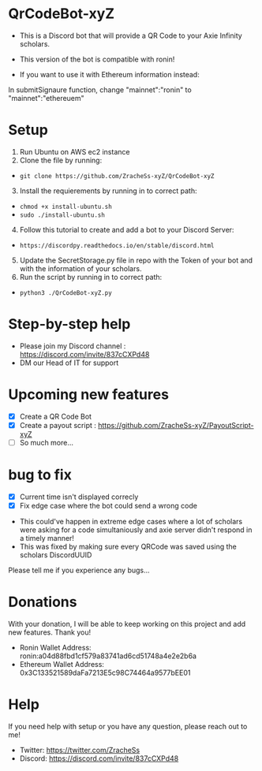 # QrCodeBot-xyZ
- This is a Discord bot that will provide a QR Code to your Axie Infinity scholars.
- This version of the bot is compatible with ronin!

- If you want to use it with Ethereum information instead:

In submitSignaure function, change "mainnet":"ronin" to "mainnet":"ethereuem"

# Setup
1. Run Ubuntu on AWS ec2 instance
2. Clone the file by running:
* `git clone https://github.com/ZracheSs-xyZ/QrCodeBot-xyZ`
3. Install the requierements by running in to correct path:
* `chmod +x install-ubuntu.sh`
* `sudo ./install-ubuntu.sh`
4. Follow this tutorial to create and add a bot to your Discord Server:
* `https://discordpy.readthedocs.io/en/stable/discord.html`
5. Update the SecretStorage.py file in repo with the Token of your bot and with the information of your scholars.
6. Run the script by running in to correct path:
* `python3 ./QrCodeBot-xyZ.py`

# Step-by-step help
- Please join my Discord channel : https://discord.com/invite/837cCXPd48
- DM our Head of IT for support

# Upcoming new features
- [x] Create a QR Code Bot
- [x] Create a payout script : https://github.com/ZracheSs-xyZ/PayoutScript-xyZ
- [ ] So much more...

# bug to fix
- [x] Current time isn't displayed correcly
- [x] Fix edge case where the bot could send a wrong code
- This could've happen in extreme edge cases where a lot of scholars were asking for a code simultaniously and axie server didn't respond in a timely manner!
- This was fixed by making sure every QRCode was saved using the scholars DiscordUUID 

Please tell me if you experience any bugs...

# Donations
With your donation, I will be able to keep working on this project and add new features. 
Thank you!

* Ronin Wallet Address: ronin:a04d88fbd1cf579a83741ad6cd51748a4e2e2b6a
* Ethereum Wallet Address: 0x3C133521589daFa7213E5c98C74464a9577bEE01

# Help
If you need help with setup or you have any question, please reach out to me!

* Twitter: https://twitter.com/ZracheSs
* Discord: https://discord.com/invite/837cCXPd48
